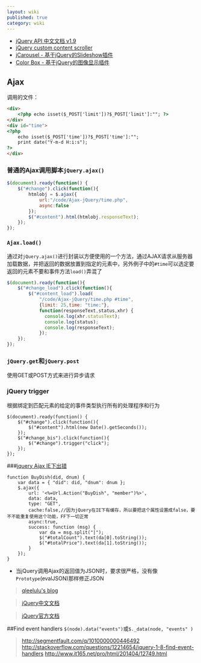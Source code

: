```yaml
---
layout: wiki
published: true
category: wiki
---
```


* [jQuery API 中文文档 v1.9](http://www.css88.com/jqapi-1.9)
* [jQuery custom content scroller](http://manos.malihu.gr/jquery-custom-content-scroller)
* [jCarousel - 基于jQuery的Slideshow插件](http://sorgalla.com/jcarousel)
* [Color Box - 基于jQuery的图像显示插件](http://www.jacklmoore.com/colorbox)


## Ajax
调用的文件：
```html
<div>
    <?php echo isset($_POST['limit'])?$_POST['limit']:""; ?>
</div>
<div id="time">
<?php 
    echo isset($_POST['time'])?$_POST['time']:""; 
    print date("Y-m-d H:i:s"); 
?>
</div>
```
### 普通的Ajax调用脚本`jQuery.ajax()`
```javascript
$(document).ready(function() {
    $("#change").click(function(){
        htmlobj = $.ajax({
            url:"/code/Ajax-jQuery/time.php",
            async:false
        });
        $("#content").html(htmlobj.responseText);
    });
});
```
### `Ajax.load()`
通过对`jQuery.ajax()`进行封装以方便使用的一个方法，通过AJAX请求从服务器加载数据，并把返回的数据放置到指定的元素中，另外例子中的`#time`可以选定要返回的元素不要和事件方法`load()`弄混了
```javascript
$(document).ready(function(){
    $("#change_load").click(function(){
        $("#content_load").load(
            "/code/Ajax-jQuery/time.php #time",
            {limit: 25,time: "time:"},
            function(responseText,status,xhr) {
              console.log(xhr.statusText);
              console.log(status);
              console.log(responseText);
            });
    });
});
```
### `jQuery.get`和`jQuery.post`
使用GET或POST方式来进行异步请求
### jQuery trigger
根据绑定到匹配元素的给定的事件类型执行所有的处理程序和行为
```
$(document).ready(function() {
    $("#change").click(function(){
        $("#content").html(new Date().getSeconds());
    });
    $("#change_bis").click(function(){
        $("#change").trigger("click");
    });
});
```
###[jquery Ajax IE下出错](http://www.cnblogs.com/bingzisky/archive/2012/01/11/2319066.html)
```
function BuyDish(did, dnum) {
    var data = { "did": did, "dnum": dnum };
    $.ajax({
        url: '<%=Url.Action("BuyDish", "member")%>',
        data: data,
        type: "GET",
        cache:false,//因为jQuery在IE下有缓存，所以要把这个属性设置成false，要不不能重复使用这个功能，FF下一切正常
        async:true,
        success: function (msg) {
            var da = msg.split("|");
            $("#totalCount").text(da[0].toString());
            $("#totalPrice").text(da[1].toString());
        }
    });
}
```
* 当jQuery调用Ajax的返回值为JSON时，要求很严格，没有像`Prototype`(evalJSON)那样修正JSON
> [qleelulu's blog](http://www.cnblogs.com/qleelulu/archive/2008/04/21/1163021.html)

> [jQuery中文文档](http://www.css88.com/jqapi-1.9)

> [jQuery官方文档](http://api.jquery.com)

##Find event handlers
`$(node).data("events")`或`$._data(node, "events" )`
> http://segmentfault.com/q/1010000000446492
> http://stackoverflow.com/questions/12214654/jquery-1-8-find-event-handlers
> http://www.it165.net/pro/html/201404/12749.html